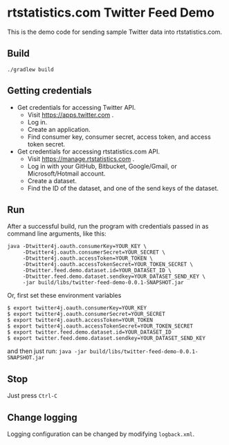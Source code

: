 # rtstatistics.com Twitter Feed Demo

This is the demo code for sending sample Twitter data into rtstatistics.com.

## Build

`./gradlew build`

## Getting credentials

* Get credentials for accessing Twitter API.
    * Visit https://apps.twitter.com .
    * Log in.
    * Create an application.
    * Find consumer key, consumer secret, access token, and access token secret.
* Get credentials for accessing rtstatistics.com API.
    * Visit https://manage.rtstatistics.com . 
    * Log in with your GitHub, Bitbucket, Google/Gmail, or Microsoft/Hotmail account.
    * Create a dataset.
    * Find the ID of the dataset, and one of the send keys of the dataset.

## Run

After a successful build, run the program with credentials passed in as command line arguments, like this:
```
java -Dtwitter4j.oauth.consumerKey=YOUR_KEY \
     -Dtwitter4j.oauth.consumerSecret=YOUR_SECRET \
     -Dtwitter4j.oauth.accessToken=YOUR_TOKEN \
     -Dtwitter4j.oauth.accessTokenSecret=YOUR_TOKEN_SECRET \
     -Dtwitter.feed.demo.dataset.id=YOUR_DATASET_ID \
     -Dtwitter.feed.demo.dataset.sendkey=YOUR_DATASET_SEND_KEY \
     -jar build/libs/twitter-feed-demo-0.0.1-SNAPSHOT.jar
```

Or, first set these environment variables
```
$ export twitter4j.oauth.consumerKey=YOUR_KEY
$ export twitter4j.oauth.consumerSecret=YOUR_SECRET
$ export twitter4j.oauth.accessToken=YOUR_TOKEN
$ export twitter4j.oauth.accessTokenSecret=YOUR_TOKEN_SECRET
$ export twitter.feed.demo.dataset.id=YOUR_DATASET_ID
$ export twitter.feed.demo.dataset.sendkey=YOUR_DATASET_SEND_KEY
```
and then just run:
`java -jar build/libs/twitter-feed-demo-0.0.1-SNAPSHOT.jar`

## Stop

Just press `Ctrl-C`

## Change logging

Logging configuration can be changed by modifying `logback.xml`.
